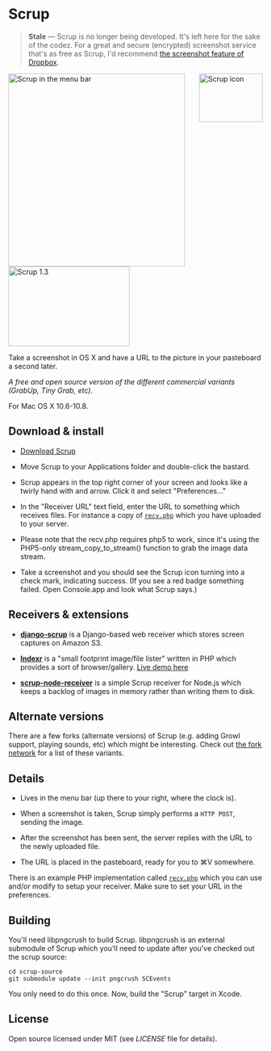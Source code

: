 # Scrup

> **Stale** — Scrup is no longer being developed. It's left here for the sake of the codez. For a great and secure (encrypted) screenshot service that's as free as Scrup, I'd recommend [the screenshot feature of Dropbox](https://www.dropbox.com/help/1964).

[<img src="http://farm3.static.flickr.com/2567/4121191747_3002198bb5_o.png" width="126" height="96" alt="Scrup icon" align="right" />](http://data.hunch.se/scrup/Scrup-1.3.3-bd23160.zip) <img src="http://farm3.static.flickr.com/2522/4122092624_b2a9450bfe_o.png" width="350" height="382" alt="Scrup in the menu bar" /> [<img src="http://farm5.static.flickr.com/4058/4311662638_5ff27abfde_m.jpg" width="240" height="158" alt="Scrup 1.3" />](http://farm5.static.flickr.com/4058/4311662638_00be0d79d3_o.png)

Take a screenshot in OS X and have a URL to the picture in your pasteboard a second later.

*A free and open source version of the different commercial variants (GrabUp, Tiny Grab, etc).*

For Mac OS X 10.6-10.8.


## Download & install

- [Download Scrup](http://data.hunch.se/scrup/Scrup-1.3.3-bd23160.zip)

- Move Scrup to your Applications folder and double-click the bastard.

- Scrup appears in the top right corner of your screen and looks like a twirly hand with and arrow. Click it and select "Preferences..."

- In the "Receiver URL" text field, enter the URL to something which receives files. For instance a copy of [`recv.php`](http://github.com/rsms/scrup/blob/master/recv.php) which you have uploaded to your server.

- Please note that the recv.php requires php5 to work, since it's using the PHP5-only stream_copy_to_stream() function to grab the image data stream.

- Take a screenshot and you should see the Scrup icon turning into a check mark, indicating success. (If you see a red badge something failed. Open Console.app and look what Scrup says.)


## Receivers & extensions

- **[django-scrup](http://github.com/idangazit/django-scrup/)** is a Django-based web receiver which stores screen captures on Amazon S3.

- **[Indexr](http://code.google.com/p/indexr/)** is a "small footprint image/file lister" written in PHP which provides a sort of browser/gallery. [Live demo here](http://firedev.com/indexr/)

- **[scrup-node-receiver](https://github.com/benmills/scrup-node-receiver)** is a simple Scrup receiver for Node.js which keeps a backlog of images in memory rather than writing them to disk.


## Alternate versions

There are a few forks (alternate versions) of Scrup (e.g. adding Growl support, playing sounds, etc) which might be interesting. Check out [the fork network](http://github.com/rsms/scrup/network) for a list of these variants.


## Details

- Lives in the menu bar (up there to your right, where the clock is).

- When a screenshot is taken, Scrup simply performs a `HTTP POST`, sending the image.

- After the screenshot has been sent, the server replies with the URL to the newly uploaded file.

- The URL is placed in the pasteboard, ready for you to  ⌘V somewhere.

There is an example PHP implementation called [`recv.php`](http://github.com/rsms/scrup/blob/master/recv.php) which you can use and/or modify to setup your receiver. Make sure to set your URL in the preferences.


## Building

You'll need libpngcrush to build Scrup. libpngcrush is an external submodule of Scrup which you'll need to update after you've checked out the scrup source:

	cd scrup-source
	git submodule update --init pngcrush SCEvents

You only need to do this once. Now, build the "Scrup" target in Xcode.


## License

Open source licensed under MIT (see _LICENSE_ file for details).
